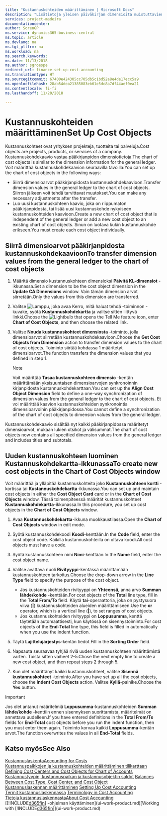 ```yaml
---
title: "Kustannuskohteiden määrittäminen | Microsoft Docs"
description: "Lisätietoja yleisen päiväkirjan dimensioita muistuttavien kustannuskohteiden määrittämisestä"
services: project-madeira
documentationcenter: 
author: SorenGP
ms.service: dynamics365-business-central
ms.topic: article
ms.devlang: na
ms.tgt_pltfrm: na
ms.workload: na
ms.search.keywords: 
ms.date: 11/13/2018
ms.author: sgroespe
redirect_url: finance-set-up-cost-accounting
ms.translationtype: HT
ms.sourcegitcommit: 67400e424305cc705db5c1bd52a8e4de17ecc5a9
ms.openlocfilehash: 28ab54dea21385083eb61e5dc8a7df44aef0ea21
ms.contentlocale: fi-fi
ms.lasthandoff: 11/20/2018

---
```

# <a name="set-up-cost-objects"></a><span data-ttu-id="fd5b7-103">Kustannuskohteiden määrittäminen</span><span class="sxs-lookup"><span data-stu-id="fd5b7-103">Set Up Cost Objects</span></span>
<span data-ttu-id="fd5b7-104">Kustannuskohteet ovat yrityksen projekteja, tuotteita tai palveluja.</span><span class="sxs-lookup"><span data-stu-id="fd5b7-104">Cost objects are projects, products, or services of a company.</span></span> <span data-ttu-id="fd5b7-105">Kustannuskohdekaavio vastaa pääkirjanpidon dimensiotietoja.</span><span class="sxs-lookup"><span data-stu-id="fd5b7-105">The chart of cost objects is similar to the dimension information for the general ledger.</span></span> <span data-ttu-id="fd5b7-106">Voit määrittää kustannuskohdekaavion seuraavilla tavoilla:</span><span class="sxs-lookup"><span data-stu-id="fd5b7-106">You can set up the chart of cost objects in the following ways:</span></span>  

* <span data-ttu-id="fd5b7-107">Siirrä dimensioarvot pääkirjanpidosta kustannuskohdekaavioon.</span><span class="sxs-lookup"><span data-stu-id="fd5b7-107">Transfer dimension values in the general ledger to the chart of cost objects.</span></span> <span data-ttu-id="fd5b7-108">Siirron jälkeen voit tehdä tarvittavat muutokset.</span><span class="sxs-lookup"><span data-stu-id="fd5b7-108">You can make any necessary adjustments after the transfer.</span></span>  
* <span data-ttu-id="fd5b7-109">Luo uusi kustannuskohteen kaavio, joka on riippumaton pääkirjanpidosta, tai lisää uusi kustannuskohde nykyiseen kustannuskohteiden kaavioon.</span><span class="sxs-lookup"><span data-stu-id="fd5b7-109">Create a new chart of cost object that is independent of the general ledger or add a new cost object to an existing chart of cost objects.</span></span> <span data-ttu-id="fd5b7-110">Sinun on luotava kukin kustannuskohde erikseen.</span><span class="sxs-lookup"><span data-stu-id="fd5b7-110">You must create each cost object individually.</span></span>  

## <a name="to-transfer-dimension-values-from-the-general-ledger-to-the-chart-of-cost-objects"></a><span data-ttu-id="fd5b7-111">Siirrä dimensioarvot pääkirjanpidosta kustannuskohdekaavioon</span><span class="sxs-lookup"><span data-stu-id="fd5b7-111">To transfer dimension values from the general ledger to the chart of cost objects</span></span>  
1.  <span data-ttu-id="fd5b7-112">Määritä dimensio kustannuskohteen dimensioksi **Päivitä KL-dimensiot** -ikkunassa.</span><span class="sxs-lookup"><span data-stu-id="fd5b7-112">Set a dimension to be the cost object dimension in the **Update CA Dimensions** window.</span></span> <span data-ttu-id="fd5b7-113">Vain tämän dimension arvot siirretään.</span><span class="sxs-lookup"><span data-stu-id="fd5b7-113">Only the values from this dimension are transferred.</span></span>  
2.  <span data-ttu-id="fd5b7-114">Valitse ![Lamppu, joka avaa Kerro, mitä haluat tehdä -toiminnon](media/ui-search/search_small.png "Kerro, mitä haluat tehdä") -kuvake, syötä **Kustannuskohdekartta** ja valitse sitten liittyvä linkki.</span><span class="sxs-lookup"><span data-stu-id="fd5b7-114">Choose the ![Lightbulb that opens the Tell Me feature](media/ui-search/search_small.png "Tell me what you want to do") icon, enter **Chart of Cost Objects**, and then choose the related link.</span></span>  
3.  <span data-ttu-id="fd5b7-115">Valitse **Nouda kustannuskohteet dimensiosta** -toiminto, jolla dimensioarvot siirretään kustannuskohdekaavioon.</span><span class="sxs-lookup"><span data-stu-id="fd5b7-115">Choose the **Get Cost Objects from Dimension** action to transfer dimension values to the chart of cost objects.</span></span> <span data-ttu-id="fd5b7-116">Toiminto siirtää kohdassa 1 määritetyt dimensioarvot.</span><span class="sxs-lookup"><span data-stu-id="fd5b7-116">The function transfers the dimension values that you defined in step 1.</span></span>  

    > [!NOTE]  
    >  <span data-ttu-id="fd5b7-117">Voit määrittää **Tasaa kustannuskohteen dimensio** -kentän määrittämään yksisuuntaisen dimensioarvojen synkronoinnin kirjanpidosta kustannuskohdekarttaan.</span><span class="sxs-lookup"><span data-stu-id="fd5b7-117">You can set up the **Align Cost Object Dimension**  field to define a one-way synchronization of dimension values from the general ledger to the chart of cost objects.</span></span> <span data-ttu-id="fd5b7-118">Et voi määrittää kaavion kustannuskohteiden synkronointia dimensioarvoihin pääkirjanpidossa.</span><span class="sxs-lookup"><span data-stu-id="fd5b7-118">You cannot define a synchronization of the chart of cost objects to dimension values from the general ledger.</span></span>  

<span data-ttu-id="fd5b7-119">Kustannuskohdekaavio sisältää nyt kaikki pääkirjanpidossa määritetyt dimensioarvot, mukaan lukien otsikot ja välisummat.</span><span class="sxs-lookup"><span data-stu-id="fd5b7-119">The chart of cost objects now contains all specified dimension values from the general ledger and includes titles and subtotals.</span></span>  

## <a name="to-create-new-cost-objects-in-the-chart-of-cost-objects-window"></a><span data-ttu-id="fd5b7-120">Uuden kustannuskohteen luominen Kustannuskohdekartta-ikkunassa</span><span class="sxs-lookup"><span data-stu-id="fd5b7-120">To create new cost objects in the Chart of Cost Objects window</span></span>  
<span data-ttu-id="fd5b7-121">Voit määrittää ja ylläpitää kustannuskohteita joko **Kustannuskohteen kortti** -kortissa tai **Kustannuskohdekartta**-ikkunassa.</span><span class="sxs-lookup"><span data-stu-id="fd5b7-121">You can set up and maintain cost objects in either the **Cost Object Card** card or in the **Chart of Cost Objects** window.</span></span> <span data-ttu-id="fd5b7-122">Tässä toimenpiteessä määrität kustannuskohteet **Kustannuskohdekartta**-ikkunassa.</span><span class="sxs-lookup"><span data-stu-id="fd5b7-122">In this procedure, you set up cost objects in the **Chart of Cost Objects** window.</span></span>  

1.  <span data-ttu-id="fd5b7-123">Avaa **Kustannuskohdekartta**-ikkuna muokkaustilassa.</span><span class="sxs-lookup"><span data-stu-id="fd5b7-123">Open the **Chart of Cost Objects** window in edit mode.</span></span>  
2.  <span data-ttu-id="fd5b7-124">Syötä kustannuskohdekoodi **Koodi**-kenttään.</span><span class="sxs-lookup"><span data-stu-id="fd5b7-124">In the **Code** field, enter the cost object code.</span></span> <span data-ttu-id="fd5b7-125">Kaikilla kustannuskohteilla on oltava koodi.</span><span class="sxs-lookup"><span data-stu-id="fd5b7-125">All cost objects must have a code.</span></span>  
3.  <span data-ttu-id="fd5b7-126">Syötä kustannuskohteen nimi **Nimi**-kenttään.</span><span class="sxs-lookup"><span data-stu-id="fd5b7-126">In the **Name** field, enter the cost object name.</span></span>  
4.  <span data-ttu-id="fd5b7-127">Valitse avattava nuoli **Rivityyppi**-kentässä määrittämään kustannuskohteen tarkoitus.</span><span class="sxs-lookup"><span data-stu-id="fd5b7-127">Choose the drop-down arrow in the **Line Type** field to specify the purpose of the cost object.</span></span>  

    * <span data-ttu-id="fd5b7-128">Jos kustannuskohteiden rivityyppi on **Yhteensä**, anna arvo **Summan lähde/kohde** -kenttään.</span><span class="sxs-lookup"><span data-stu-id="fd5b7-128">For cost objects of the **Total** line type, fill in the **Total From/To** field.</span></span> <span data-ttu-id="fd5b7-129">Käytä **tai**-operaattoria, joka on pystysuora viiva (**&#124;**) kustannuskohteiden alueiden määrittämiseen.</span><span class="sxs-lookup"><span data-stu-id="fd5b7-129">Use the **or** operator, which is a vertical line (**&#124;**), to set ranges of cost objects.</span></span>  
    * <span data-ttu-id="fd5b7-130">Jos kustannuskohteiden rivityyppi on **Loppusumma**, kenttä täytetään automaattisesti, kun käytössä on sisennystoiminto.</span><span class="sxs-lookup"><span data-stu-id="fd5b7-130">For cost objects of the **End-Total** line type, this field is filled in automatically when you use  the indent function.</span></span>  
5.  <span data-ttu-id="fd5b7-131">Täytä **Lajittelujärjestys**-kentän tiedot.</span><span class="sxs-lookup"><span data-stu-id="fd5b7-131">Fill in the **Sorting Order** field.</span></span>  
6.  <span data-ttu-id="fd5b7-132">Napsauta seuraavaa tyhjää riviä uuden kustannuskohteen määrittämistä varten. Toista sitten vaiheet 2-5.</span><span class="sxs-lookup"><span data-stu-id="fd5b7-132">Chose the next empty line to create a new cost object, and then repeat steps 2 through 5.</span></span>  
7.  <span data-ttu-id="fd5b7-133">Kun olet määrittänyt kaikki kustannuskohteet, valitse **Sisennä kustannuskohteet** -toiminto.</span><span class="sxs-lookup"><span data-stu-id="fd5b7-133">After you have set up all the cost objects, choose the **Indent Cost Objects** action.</span></span> <span data-ttu-id="fd5b7-134">Valitse **Kyllä**-painike.</span><span class="sxs-lookup"><span data-stu-id="fd5b7-134">Choose the **Yes** button.</span></span>  

> [!IMPORTANT]  
>  <span data-ttu-id="fd5b7-135">Jos olet antanut määritelmiä **Loppusumma**-kustannuskohteiden **Summan lähde/kohde** -kenttiin ennen sisennyksen suorittamista, määritelmät on annettava uudelleen.</span><span class="sxs-lookup"><span data-stu-id="fd5b7-135">If you have entered definitions in the **Total From/To** fields for **End-Total** cost objects before you run the indent function, then you must enter them again.</span></span> <span data-ttu-id="fd5b7-136">Toiminto korvaa kaikki **Loppusumma**-kentän arvot.</span><span class="sxs-lookup"><span data-stu-id="fd5b7-136">The function overwrites the values in all **End-Total** fields.</span></span>  

## <a name="see-also"></a><span data-ttu-id="fd5b7-137">Katso myös</span><span class="sxs-lookup"><span data-stu-id="fd5b7-137">See Also</span></span>  
[<span data-ttu-id="fd5b7-138">Kustannuslaskenta</span><span class="sxs-lookup"><span data-stu-id="fd5b7-138">Accounting for Costs</span></span>](finance-manage-cost-accounting.md)  
<span data-ttu-id="fd5b7-139">[Kustannuspaikkojen ja kustannuskohteiden määrittäminen tilikarttaan](finance-defining-cost-centers-and-cost-objects-for-chart-of-accounts.md) </span><span class="sxs-lookup"><span data-stu-id="fd5b7-139">[Defining Cost Centers and Cost Objects for Chart of Accounts](finance-defining-cost-centers-and-cost-objects-for-chart-of-accounts.md) </span></span>  
<span data-ttu-id="fd5b7-140">[Kustannustyypin, kustannuspaikan ja kustannusobjektin saldot](finance-balances-between-cost-type-cost-center-and-cost-object.md) </span><span class="sxs-lookup"><span data-stu-id="fd5b7-140">[Balances Between Cost Type, Cost Center, and Cost Object](finance-balances-between-cost-type-cost-center-and-cost-object.md) </span></span>  
<span data-ttu-id="fd5b7-141">[Kustannuslaskennan määrittäminen](finance-set-up-cost-accounting.md) </span><span class="sxs-lookup"><span data-stu-id="fd5b7-141">[Setting Up Cost Accounting](finance-set-up-cost-accounting.md) </span></span>  
<span data-ttu-id="fd5b7-142">[Termit kustannuslaskennassa](finance-terminology-in-cost-accounting.md) </span><span class="sxs-lookup"><span data-stu-id="fd5b7-142">[Terminology in Cost Accounting](finance-terminology-in-cost-accounting.md) </span></span>  
[<span data-ttu-id="fd5b7-143">Tietoja kustannuslaskennasta</span><span class="sxs-lookup"><span data-stu-id="fd5b7-143">About Cost Accounting</span></span>](finance-about-cost-accounting.md)  
<span data-ttu-id="fd5b7-144">[[!INCLUDE[d365fin](includes/d365fin_md.md)] -ohjelman käyttäminen](ui-work-product.md)</span><span class="sxs-lookup"><span data-stu-id="fd5b7-144">[Working with [!INCLUDE[d365fin](includes/d365fin_md.md)]](ui-work-product.md)</span></span>

